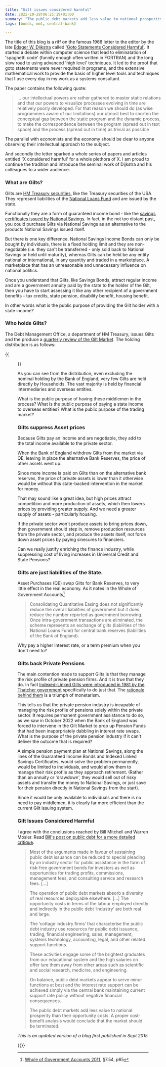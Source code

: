 ```yaml
---
title: "Gilt issues considered harmful"
date: 2022-10-28T06:25:19+01:00
summary: "The public debt markets add less value to national prosperity than their opportunity costs. A proper cost-benefit analysis would conclude that the market should be terminated."
tags: [bonds, mmt, central-bank]

---
```


The title of this blog is a riff on the
famous 1968 letter to the editor by the late [Edsger W.
Dijkstra](http://dl.acm.org/author_page.cfm?id=81100248871&CFID=541884193&CFTOKEN=29988714) called
['Goto Statements Considered
Harmful'](https://www.cs.utexas.edu/users/EWD/ewd02xx/EWD215.PDF). It
started a debate within computer science that lead to eliminatation of
'spaghetti code' (funnily enough often written in FORTRAN) and the
long slow road to using advanced 'high level' techniques. It led to
the proof that goto statements were never required in programs, and the
extensive mathematical work to provide the basis of higher level tools
and techniques that I use every day in my work as a systems consultant.

The paper contains the following quote:

> ... our intellectual powers are rather gathered to master static relations and that our powers to visualize processes evolving in time are relatively poorly developed. For that reason we should do (as wise programmers aware of our limitations) our utmost best to shorten the conceptual gap between the static program and the dynamic process, to make the correspondence between the program (spread out in text space) and the process (spread out in time) as trivial as possible

The parallel with economists and the economy should be clear to anyone observing their intellectual approach to the subject.  
  
And secondly the letter sparked a whole series of papers and articles entitled 'X considered harmful' for a whole plethora of X. I am proud to continue the tradition and introduce the seminal work of Dijkstra and his colleagues to a wider audience.  
  
### What are Gilts?
  
Gilts are [HM Treasury securities](https://www.dmo.gov.uk/responsibilities/gilt-market/about-gilts/), like the Treasury securities of the USA. They represent liabilities of the [National Loans Fund](https://www.gov.uk/government/publications/national-loans-fund-account-2021-to-2022) and are issued by the state. 
  
Functionally they are a form of guaranteed income bond - like the [savings certificates issued by National Savings](https://www.nsandi.com/products/income-bonds). In fact, in the not too distant past, you could purchase Gilts via National Savings as an alternative to the products National Savings issued itself.  
  
But there is one key difference. National Savings Income Bonds can only be bought by individuals, there is a fixed holding limit and they are non-negotiable (i.e. they can't be transferred - only sold back to National Savings or held until maturity), whereas Gilts can be held be any entity national or international, in any quantity and traded in a marketplace. A marketplace that has an unreasonable and unnecessary influence on national politics.   
  
Once you understand that Gilts, like Savings Bonds, attract regular income and are a government annuity paid by the state to the holder of the Gilt, then you have to start assessing it like any other recipient of a government benefits - tax credits, state pension, disability benefit, housing benefit.  
  
In other words what is the public purpose of providing the Gilt holder with a state income?  

### Who holds Gilts?
  
The Debt Management Office, a department of HM Treasury, issues Gilts and the produce a [quarterly review of the Gilt Market](https://www.dmo.gov.uk/publications/quarterly-reviews/). The holding distribution is as follows:

{{<figure src="gilt-holdings.png">}}

As you can see from the distribution, even excluding the nominal holding by the Bank of England, very few Gilts are held directly by Households. The vast majority is held by financial intermediaries and overseas entities.

What is the public purpose of having these middlemen in the process? What is the public purpose of paying a state income to overseas entities? What is the public purpose of the trading market?

### Gilts suppress Asset prices

Because Gilts pay an income and are negotiable, they add to the total income available to the private sector.

When the Bank of England withdrew Gilts from the market via QE, leaving in place the alternative Bank Reserves, the price of other assets went up.

Since more income is paid on Gilts than on the alternative bank
reserves, the price of private assets is lower than it otherwise
would be without this state-backed intervention in the market for money.

That may sound like a great idea, but high prices attract
competition and more production of assets, which then lowers prices
by providing greater supply. And we need a greater supply of assets -
particularly housing.

If the private sector won't produce assets to bring prices down, then
government should step in, remove production resources from the private sector, and produce the assets itself,
not force down asset prices by paying sinecures to financiers.

Can we really justify enriching the finance industry, while suppressing cost of living increases in Universal Credit and State Pensions?

### Gilts are just liabilities of the State.

Asset Purchases (QE) swap Gilts for Bank Reserves, to very little effect in the real economy. As it notes in the Whole of Government Accounts[^1]

> Consolidating Quantitative Easing does not significantly reduce the overall liabilities of government but it does reduce the number reported as government borrowing. Once intra-government transactions are eliminated, the scheme represents an exchange of gilts (liabilities of the National Loans Fund) for central bank reserves (liabilities of the Bank of England).

Why pay a higher interest rate, or a term premium when you don't need to? 

### Gilts back Private Pensions  

The main contention made to support Gilts is that they manage the risk profile of private pension firms. And it is true that they do. In fact [Indexed-Linked Gilts were introduced in 1981 by the Thatcher government](https://www.dmo.gov.uk/data/gilt-market/index-linked-gilts/#keyevents) specifically to do just that. The [rationale behind them](https://www.dmo.gov.uk/media/u0ii313c/epr1981.pdf) is a triumph of monetarism.

This tells us that the private pension industry is incapable of managing the risk profile of pensions solely within the private sector. It requires permanent government assistance to do so, as we saw in October 2022 when the Bank of England was forced to intervene in the Gilt Market to prop up Pension Funds that had been inapprpriately dabbling in interest rate swaps. What is the purpose of the private pension industry if it can't deliver the outcome that is required?

A simple pension payment plan at National Savings, along the lines of the Guaranteed Income Bonds and Indexed Linked Savings Certificates, would solve the problem permanently, would be limited to individuals, and would allow them to manage their risk profile as they approach retirement. (Rather than an annuity or 'drawdown', they would sell out of risky assets and transfer the money to National Savings, or just save for their pension directly in National Savings from the start).

Since it would be only available to individuals and there is no need to pay middlemen, it is clearly far more efficient than the current Gilt issuing system.

### Gilt Issues Considered Harmful
  
I agree with the conclusions reached by Bill Mitchell and Warren Mosler. Read [Bill's post on public debt for a more detailed critique](http://bilbo.economicoutlook.net/blog/?p=31715).

> Most of the arguments made in favour of sustaining public debt issuance can be reduced to special pleading by an industry sector for public assistance in the form of risk-free government bonds for investors as well as opportunities for trading profits, commissions, management fees, and consulting service and research fees. \[...\] 
>
> The operation of public debt markets absorb a diversity of real resources deployable elsewhere. \[...\] The opportunity costs in terms of the labour employed directly and indirectly in the public debt ‘industry’ are both real and large.
>
> The ‘cottage industry firms’ that characterise the public debt industry use resources for public debt issuance, trading, financial engineering, sales, management, systems technology, accounting, legal, and other related support functions.
>
> These activities engage some of the brightest graduates from our educational system and the high salaries on offer lure them away from other areas such as scientific and social research, medicine, and engineering. 
>
> On balance, public debt markets appear to serve minor functions at best and the interest rate support can be achieved simply via the central bank maintaining current support rate policy without negative financial consequences. 
>
> The public debt markets add less value to national prosperity than their opportunity costs. A proper cost-benefit analysis would conclude that the market should be terminated.

*This is an updated version of a blog first published in Sept 2015*

{{<joindiscord>}}

[^1]: [Whole of Government Accounts 2011](https://www.gov.uk/government/uploads/system/uploads/attachment_data/file/221560/whole_of_government_accounts_31-03-2011.pdf), §7.54, p65
